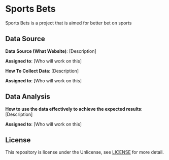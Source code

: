 # Sports Bets

Sports Bets is a project that is aimed for better bet on sports

## Data Source

**Data Source (What Website)**: [Description]

**Assigned to**: [Who will work on this]


**How To Collect Data**: [Description]

**Assigned to**: [Who will work on this]


## Data Analysis

**How to use the data effectively to achieve the expected results**: [Description]

**Assigned to**: [Who will work on this]

## License

This repository is license under the Unlicense, see [LICENSE](LICENSE) for more detail.
